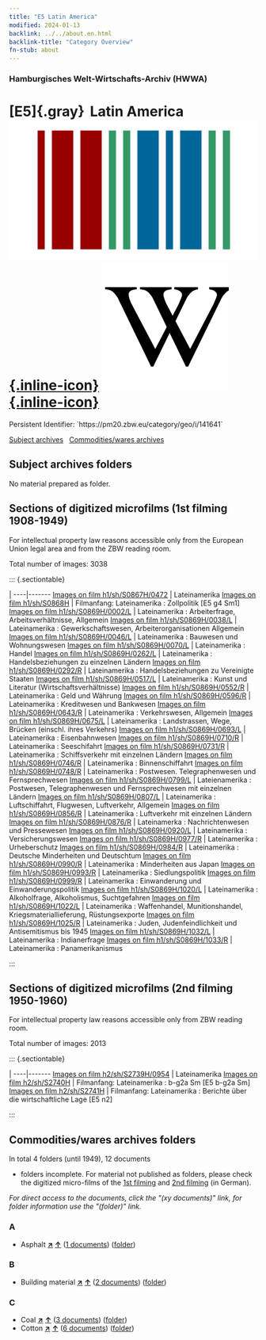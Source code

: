 ```yaml
---
title: "E5 Latin America"
modified: 2024-01-13
backlink: ../../about.en.html
backlink-title: "Category Overview"
fn-stub: about
---
```


### Hamburgisches Welt-Wirtschafts-Archiv (HWWA)

# [E5]{.gray}&#8201; Latin America &#160; [![Wikidata](/images/Wikidata-logo.svg "Wikidata"){.inline-icon}](http://www.wikidata.org/entity/Q12585) [![Wikipedia](/images/Wikipedia-W.svg "Wikipedia"){.inline-icon}](https://en.wikipedia.org/wiki/Latin_America)

<div class="hint">Persistent Identifier: `https://pm20.zbw.eu/category/geo/i/141641`</div>





[Subject archives](#subject-archives-folders) &#160; [Commodities/wares archives](#commoditieswares-archives-folders)




## Subject archives folders








No material prepared as folder.



<a id="filmsections" />

## Sections of digitized microfilms (1st filming 1908-1949)

<p>For intellectual property law reasons accessible only from the European Union legal area and from the ZBW reading room.</p>



<p>Total number of images: 3038</p>




::: {.sectiontable}

 | 
----|-------
<a class="btn" href="https://pm20.zbw.eu/film/h1/sh/S0867H/0472" rel="nofollow">Images on film h1/sh/S0867H/0472</a> | Lateinamerika
<a class="btn" href="https://pm20.zbw.eu/film/h1/sh/S0868H" rel="nofollow">Images on film h1/sh/S0868H</a> | Filmanfang: Lateinamerika : Zollpolitik [E5 g4 Sm1]
<a class="btn" href="https://pm20.zbw.eu/film/h1/sh/S0869H/0002/L" rel="nofollow">Images on film h1/sh/S0869H/0002/L</a> | Lateinamerika : Arbeiterfrage, Arbeitsverhältnisse, Allgemein
<a class="btn" href="https://pm20.zbw.eu/film/h1/sh/S0869H/0038/L" rel="nofollow">Images on film h1/sh/S0869H/0038/L</a> | Lateinamerika : Gewerkschaftswesen, Arbeiterorganisationen Allgemein
<a class="btn" href="https://pm20.zbw.eu/film/h1/sh/S0869H/0046/L" rel="nofollow">Images on film h1/sh/S0869H/0046/L</a> | Lateinamerika : Bauwesen und Wohnungswesen
<a class="btn" href="https://pm20.zbw.eu/film/h1/sh/S0869H/0070/L" rel="nofollow">Images on film h1/sh/S0869H/0070/L</a> | Lateinamerika : Handel
<a class="btn" href="https://pm20.zbw.eu/film/h1/sh/S0869H/0262/L" rel="nofollow">Images on film h1/sh/S0869H/0262/L</a> | Lateinamerika : Handelsbeziehungen zu einzelnen Ländern
<a class="btn" href="https://pm20.zbw.eu/film/h1/sh/S0869H/0292/R" rel="nofollow">Images on film h1/sh/S0869H/0292/R</a> | Lateinamerika : Handelsbeziehungen zu Vereinigte Staaten
<a class="btn" href="https://pm20.zbw.eu/film/h1/sh/S0869H/0517/L" rel="nofollow">Images on film h1/sh/S0869H/0517/L</a> | Lateinamerika : Kunst und Literatur (Wirtschaftsverhältnisse)
<a class="btn" href="https://pm20.zbw.eu/film/h1/sh/S0869H/0552/R" rel="nofollow">Images on film h1/sh/S0869H/0552/R</a> | Lateinamerika : Geld und Währung
<a class="btn" href="https://pm20.zbw.eu/film/h1/sh/S0869H/0596/R" rel="nofollow">Images on film h1/sh/S0869H/0596/R</a> | Lateinamerika : Kreditwesen und Bankwesen
<a class="btn" href="https://pm20.zbw.eu/film/h1/sh/S0869H/0643/R" rel="nofollow">Images on film h1/sh/S0869H/0643/R</a> | Lateinamerika : Verkehrswesen, Allgemein
<a class="btn" href="https://pm20.zbw.eu/film/h1/sh/S0869H/0675/L" rel="nofollow">Images on film h1/sh/S0869H/0675/L</a> | Lateinamerika : Landstrassen, Wege, Brücken (einschl. ihres Verkehrs)
<a class="btn" href="https://pm20.zbw.eu/film/h1/sh/S0869H/0693/L" rel="nofollow">Images on film h1/sh/S0869H/0693/L</a> | Lateinamerika : Eisenbahnwesen
<a class="btn" href="https://pm20.zbw.eu/film/h1/sh/S0869H/0710/R" rel="nofollow">Images on film h1/sh/S0869H/0710/R</a> | Lateinamerika : Seeschifahrt
<a class="btn" href="https://pm20.zbw.eu/film/h1/sh/S0869H/0731/R" rel="nofollow">Images on film h1/sh/S0869H/0731/R</a> | Lateinamerika : Schiffsverkehr mit einzelnen Ländern
<a class="btn" href="https://pm20.zbw.eu/film/h1/sh/S0869H/0746/R" rel="nofollow">Images on film h1/sh/S0869H/0746/R</a> | Lateinamerika : Binnenschiffahrt
<a class="btn" href="https://pm20.zbw.eu/film/h1/sh/S0869H/0748/R" rel="nofollow">Images on film h1/sh/S0869H/0748/R</a> | Lateinamerika : Postwesen. Telegraphenwesen und Fernsprechwesen
<a class="btn" href="https://pm20.zbw.eu/film/h1/sh/S0869H/0799/L" rel="nofollow">Images on film h1/sh/S0869H/0799/L</a> | Lateienamerika : Postwesen, Telegraphenwesen und Fernsprechwesen mit einzelnen Ländern
<a class="btn" href="https://pm20.zbw.eu/film/h1/sh/S0869H/0807/L" rel="nofollow">Images on film h1/sh/S0869H/0807/L</a> | Lateinamerika : Luftschiffahrt, Flugwesen, Luftverkehr, Allgemein
<a class="btn" href="https://pm20.zbw.eu/film/h1/sh/S0869H/0856/R" rel="nofollow">Images on film h1/sh/S0869H/0856/R</a> | Lateinamerika : Luftverkehr mit einzelnen Ländern
<a class="btn" href="https://pm20.zbw.eu/film/h1/sh/S0869H/0876/R" rel="nofollow">Images on film h1/sh/S0869H/0876/R</a> | Lateinamerka : Nachrichtenwesen und Pressewesen
<a class="btn" href="https://pm20.zbw.eu/film/h1/sh/S0869H/0920/L" rel="nofollow">Images on film h1/sh/S0869H/0920/L</a> | Lateinamerika : Versicherungswesen
<a class="btn" href="https://pm20.zbw.eu/film/h1/sh/S0869H/0977/R" rel="nofollow">Images on film h1/sh/S0869H/0977/R</a> | Lateinamerika : Urheberschutz
<a class="btn" href="https://pm20.zbw.eu/film/h1/sh/S0869H/0984/R" rel="nofollow">Images on film h1/sh/S0869H/0984/R</a> | Lateinamerika : Deutsche Minderheiten und Deutschtum
<a class="btn" href="https://pm20.zbw.eu/film/h1/sh/S0869H/0990/R" rel="nofollow">Images on film h1/sh/S0869H/0990/R</a> | Lateinamerika : Minderheiten aus Japan
<a class="btn" href="https://pm20.zbw.eu/film/h1/sh/S0869H/0993/R" rel="nofollow">Images on film h1/sh/S0869H/0993/R</a> | Lateinamerika : Siedlungspolitik
<a class="btn" href="https://pm20.zbw.eu/film/h1/sh/S0869H/0999/R" rel="nofollow">Images on film h1/sh/S0869H/0999/R</a> | Lateinamerika : Einwanderung und Einwanderungspolitik
<a class="btn" href="https://pm20.zbw.eu/film/h1/sh/S0869H/1020/L" rel="nofollow">Images on film h1/sh/S0869H/1020/L</a> | Lateinamerika : Alkoholfrage, Alkoholismus, Suchtgefahren
<a class="btn" href="https://pm20.zbw.eu/film/h1/sh/S0869H/1022/L" rel="nofollow">Images on film h1/sh/S0869H/1022/L</a> | Lateinamerika : Waffenhandel, Munitionshandel, Kriegsmateriallieferung, Rüstungsexporte
<a class="btn" href="https://pm20.zbw.eu/film/h1/sh/S0869H/1025/R" rel="nofollow">Images on film h1/sh/S0869H/1025/R</a> | Lateinamerika : Juden, Judenfeindlichkeit und Antisemitismus bis 1945
<a class="btn" href="https://pm20.zbw.eu/film/h1/sh/S0869H/1032/L" rel="nofollow">Images on film h1/sh/S0869H/1032/L</a> | Lateinamerika : Indianerfrage
<a class="btn" href="https://pm20.zbw.eu/film/h1/sh/S0869H/1033/R" rel="nofollow">Images on film h1/sh/S0869H/1033/R</a> | Lateinamerika : Panamerikanismus


:::




## Sections of digitized microfilms (2nd filming 1950-1960)

<p>For intellectual property law reasons accessible only from ZBW reading room.</p>



<p>Total number of images: 2013</p>




::: {.sectiontable}

 | 
----|-------
<a class="btn" href="https://pm20.zbw.eu/film/h2/sh/S2739H/0954" rel="nofollow">Images on film h2/sh/S2739H/0954</a> | Lateinamerika
<a class="btn" href="https://pm20.zbw.eu/film/h2/sh/S2740H" rel="nofollow">Images on film h2/sh/S2740H</a> | Filmanfang: Lateinamerika : b-g2a Sm [E5 b-g2a Sm]
<a class="btn" href="https://pm20.zbw.eu/film/h2/sh/S2741H" rel="nofollow">Images on film h2/sh/S2741H</a> | Filmanfang: Lateinamerika : Berichte über die wirtschaftliche Lage [E5 n2]


:::














## Commodities/wares archives folders











In total 4 folders (until 1949), 12 documents
- folders incomplete.  For material not published as folders, please check the
digitized micro-films of the [1st filming](/film/h1_wa.de.html) and [2nd
filming](/film/h2_wa.de.html) (in German).

_For direct access to the documents, click the "(xy documents)" link, for folder information use the "(folder)" link._



### A

- Asphalt [**&nearr;**](../../../ware/i/142016/about.en.html "Asphalt (xXX all over the world)") [**&uarr;**](../../../ware/about.en.html#PID22-Bd01 "Ware category system") (<a href="https://pm20.zbw.eu/iiifview/folder/wa/142016,141641" title="about: Asphalt : Latin America" target="_blank">1 documents</a>) ([folder](../../../../folder/wa/1420xx/142016/1416xx/141641/about.en.html))

### B

- Building material [**&nearr;**](../../../ware/i/142086/about.en.html "Building material (xXX all over the world)") [**&uarr;**](../../../ware/about.en.html#PID22-Bs "Ware category system") (<a href="https://pm20.zbw.eu/iiifview/folder/wa/142086,141641" title="about: Building material : Latin America" target="_blank">2 documents</a>) ([folder](../../../../folder/wa/1420xx/142086/1416xx/141641/about.en.html))

### C

- Coal [**&nearr;**](../../../ware/i/143120/about.en.html "Coal (xXX all over the world)") [**&uarr;**](../../../ware/about.en.html#PRB02.01 "Ware category system") (<a href="https://pm20.zbw.eu/iiifview/folder/wa/143120,141641" title="about: Coal : Latin America" target="_blank">3 documents</a>) ([folder](../../../../folder/wa/1431xx/143120/1416xx/141641/about.en.html))
- Cotton [**&nearr;**](../../../ware/i/142089/about.en.html "Cotton (xXX all over the world)") [**&uarr;**](../../../ware/about.en.html#PLW04-Bw "Ware category system") (<a href="https://pm20.zbw.eu/iiifview/folder/wa/142089,141641" title="about: Cotton : Latin America" target="_blank">6 documents</a>) ([folder](../../../../folder/wa/1420xx/142089/1416xx/141641/about.en.html))





